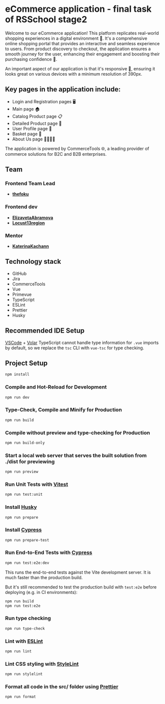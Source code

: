 # eCommerce application - final task of RSSchool stage2

Welcome to our eCommerce application! This platform replicates real-world shopping experiences in a digital environment 🏪. It's a comprehensive online shopping portal that provides an interactive and seamless experience to users. From product discovery to checkout, the application ensures a smooth journey for the user, enhancing their engagement and boosting their purchasing confidence 🚀.

An important aspect of our application is that it's responsive 📲, ensuring it looks great on various devices with a minimum resolution of 390px.

## Key pages in the application include:

- Login and Registration pages 🖥️
- Main page 🏠
- Catalog Product page 📋
- Detailed Product page 🔎
- User Profile page 👤
- Basket page 🛒
- About Us page 🙋‍♂️🙋‍♀️

The application is powered by CommerceTools 🌐, a leading provider of commerce solutions for B2C and B2B enterprises.

## Team

### Frontend Team Lead

- **[thefoku](https://github.com/thefoku)**

### Frontend dev

- **[ElizavetaAbramova](https://github.com/elizavetaabramova)**
- **[Locust13region](https://github.com/Locust13region)**

### Mentor

- **[KaterinaKachann](https://github.com/katerinakachann)**

## Technology stack

- GitHub
- Jira
- CommerceTools
- Vue
- Primevue
- TypeScript
- ESLint
- Prettier
- Husky

## Recommended IDE Setup

[VSCode](https://code.visualstudio.com/) + [Volar](https://marketplace.visualstudio.com/items?itemName=Vue.volar)
TypeScript cannot handle type information for `.vue` imports by default, so we replace the `tsc` CLI with `vue-tsc` for type checking.

## Project Setup

```sh
npm install
```

### Compile and Hot-Reload for Development

```sh
npm run dev
```

### Type-Check, Compile and Minify for Production

```sh
npm run build
```

### Compile without preview and type-checking for Production

```sh
npm run build-only
```

### Start a local web server that serves the built solution from ./dist for previewing

```sh
npm run preview
```

### Run Unit Tests with [Vitest](https://vitest.dev/)

```sh
npm run test:unit
```

### Install [Husky](https://typicode.github.io/husky/)

```sh
npm run prepare
```

### Install [Cypress](https://www.cypress.io/)

```sh
npm run prepare-test
```

### Run End-to-End Tests with [Cypress](https://www.cypress.io/)

```sh
npm run test:e2e:dev
```

This runs the end-to-end tests against the Vite development server.
It is much faster than the production build.

But it's still recommended to test the production build with `test:e2e` before deploying (e.g. in CI environments):

```sh
npm run build
npm run test:e2e
```

### Run type checking

```sh
npm run type-check
```

### Lint with [ESLint](https://eslint.org/)

```sh
npm run lint
```

### Lint CSS styling with [StyleLint](https://stylelint.io/)

```sh
npm run stylelint
```

### Format all code in the src/ folder using [Prettier](https://prettier.io/)

```sh
npm run format
```
